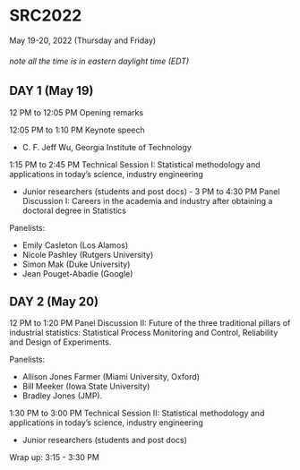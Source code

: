 # SRC2022
May 19-20, 2022 (Thursday and Friday)
 
###### note all the time is in eastern daylight time (EDT)
 
DAY 1 (May 19)
--------------------
 
12 PM to 12:05 PM
Opening remarks

12:05 PM to 1:10 PM Keynote speech 
- C. F. Jeff Wu, Georgia Institute of Technology

1:15 PM to 2:45 PM Technical Session I: Statistical methodology and applications in today’s science, industry engineering 
-	Junior researchers (students and post docs)
           - 
3 PM to 4:30 PM Panel Discussion I: Careers in the academia and industry after obtaining a doctoral degree in Statistics

Panelists: 
- Emily Casleton (Los Alamos)         
- Nicole Pashley (Rutgers University)        
- Simon Mak (Duke University)         
- Jean Pouget-Abadie (Google)


DAY 2 (May 20)
---------------------

12 PM to 1:20 PM Panel Discussion II: Future of the three traditional pillars of industrial statistics: Statistical Process Monitoring and Control, Reliability and Design of Experiments. 

Panelists: 
- Allison Jones Farmer (Miami University, Oxford)
- Bill Meeker (Iowa State University)
- Bradley Jones (JMP).

1:30 PM to 3:00 PM Technical Session II: Statistical methodology and applications in today’s science, industry engineering 
-	Junior researchers (students and post docs)
 
Wrap up: 3:15 - 3:30 PM

